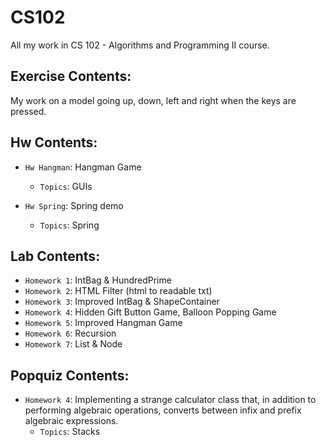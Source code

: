 # CS102
All my work in CS 102 - Algorithms and Programming II course.

## Exercise Contents:

My work on a model going up, down, left and right when the keys are pressed. 

## Hw Contents:

- `Hw Hangman`: Hangman Game
    - `Topics`: GUIs
    
- `Hw Spring`: Spring demo
    - `Topics`: Spring

## Lab Contents:

- `Homework 1`: IntBag & HundredPrime
- `Homework 2`: HTML Filter (html to readable txt)
- `Homework 3`: Improved IntBag & ShapeContainer
- `Homework 4`: Hidden Gift Button Game, Balloon Popping Game 
- `Homework 5`: Improved Hangman Game
- `Homework 6`: Recursion
- `Homework 7`: List & Node
    
## Popquiz Contents:

- `Homework 4`: Implementing a strange calculator class that, in addition to performing algebraic operations, converts between infix and prefix algebraic expressions.
    - `Topics`: Stacks
